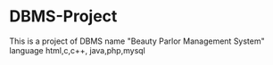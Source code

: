 # DBMS-Project
This is a project of DBMS 
name "Beauty Parlor Management System"
language html,c,c++, java,php,mysql
